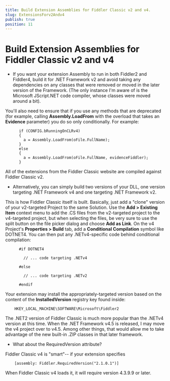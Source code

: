 ```yaml
---
title: Build Extension Assemblies for Fiddler Classic v2 and v4.
slug: ExtensionsForv2Andv4
publish: true
position: 11
---
```


Build Extension Assemblies for Fiddler Classic v2 and v4
================================================

+ If you want your extension Assembly to run in both Fiddler2 and Fiddler4, build it for .NET Framework v2 and avoid taking any dependencies on any classes that were removed or moved in the later version of the Framework. (The only instance I'm aware of is the Microsoft JScript.NET code compiler, whose classes were moved around a bit).

 You'll also need to ensure that if you use any methods that are deprecated (for example, calling **Assembly.LoadFrom** with the overload that takes an **Evidence** parameter) you do so only conditionally. For example:

		  if (CONFIG.bRunningOnCLRv4)
		  {
			a = Assembly.LoadFrom(oFile.FullName);
		  }
		  else
		  {
			a = Assembly.LoadFrom(oFile.FullName, evidenceFiddler);
		  }

 All of the extensions from the Fiddler Classic website are compiled against Fiddler Classic v2.

+ Alternatively, you can simply build two versions of your DLL, one version targeting .NET Framework v4 and one targeting .NET Framework v2.

 This is how Fiddler Classic itself is built. Basically, just add a "clone" version of your v2-targeted Project to the same Solution. Use the **Add > Existing Item** context menu to add the .CS files from the v2-targeted project to the v4-targeted project, but when selecting the files, be very sure to use the split button on the file picker dialog and choose **Add as Link**. On the v4 Project's **Properties > Build** tab, add a **Conditional Compilation** symbol like DOTNET4. You can then put any .NETv4-specific code behind conditional compilation:

		  #if DOTNET4

			// ... code targeting .NETv4

		  #else

			// ... code targeting .NETv2

		  #endif

 Your extension may install the appropriately-targeted version based on the content of the **InstalledVersion** registry key found inside:

		HKEY_LOCAL_MACHINE\SOFTWARE\Microsoft\Fiddler2 

 The .NET2 version of Fiddler Classic is much more popular than the .NETv4 version at this time. When the .NET Framework v4.5 is released, I may move the v4 project over to v4.5. Among other things, that would allow me to take advantage of the new built-in .ZIP classes in that later framework.

+ What about the RequiredVersion attribute?

 Fiddler Classic v4 is "smart"-- if your extension specifies

		[assembly: Fiddler.RequiredVersion("2.1.0.1")]

 When Fiddler Classic v4 loads it, it will require version 4.3.9.9 or later.
